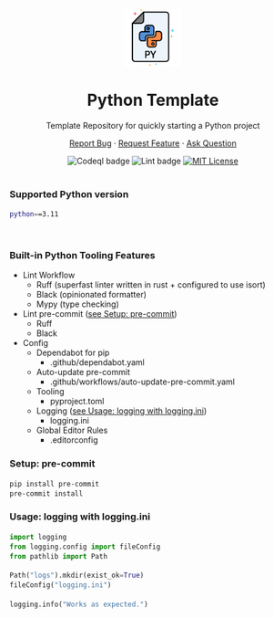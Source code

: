 <div align="center">
    <img height=100 src="https://github.com/seyLu/python-template/blob/main/static/icons/python.png" alt="Python Template Icon">
    <h1>Python Template</h1>
    <p>Template Repository for quickly starting a Python project</p>
    <p>
        <a href="https://github.com/seyLu/python-template/issues/new">Report Bug</a>
        ·
        <a href="https://github.com/seyLu/python-template/issues/new">Request Feature</a>
        ·
        <a href="https://github.com/seyLu/python-template/discussions">Ask Question</a>
    </p>
    <img alt="Codeql badge" src="https://github.com/seyLu/python-template/actions/workflows/codeql.yaml/badge.svg">
    <img alt="Lint badge" src="https://github.com/seyLu/python-template/actions/workflows/lint.yaml/badge.svg">
    <a href="https://github.com/seyLu/python-template/blob/main/LICENSE"><img alt="MIT License" src="https://img.shields.io/github/license/seyLu/python-template.svg"></a>
</div>

<br>

### Supported Python version

```bash
python==3.11
```

<br>

### Built-in Python Tooling Features

- Lint Workflow
    * Ruff (superfast linter written in rust + configured to use isort)
    * Black (opinionated formatter)
    * Mypy (type checking)
- Lint pre-commit ([see Setup: pre-commit](#setup-pre-commit))
    * Ruff
    * Black
- Config
    * Dependabot for pip
        - .github/dependabot.yaml
    * Auto-update pre-commit
        - .github/workflows/auto-update-pre-commit.yaml
    * Tooling
        - pyproject.toml
    * Logging ([see Usage: logging with logging.ini](#usage-logging-with-loggingini))
        - logging.ini
    * Global Editor Rules
        - .editorconfig

### Setup: pre-commit

```bash
pip install pre-commit
pre-commit install
```

### Usage: logging with logging.ini

```python
import logging
from logging.config import fileConfig
from pathlib import Path

Path("logs").mkdir(exist_ok=True)
fileConfig("logging.ini")

logging.info("Works as expected.")
```

